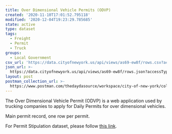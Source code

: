 ```yaml
---
title: Over Dimensional Vehicle Permits (ODVP)
created: '2020-11-10T17:01:52.795118'
modified: '2020-12-04T19:23:29.785685'
state: active
type: dataset
tags:
  - Freight
  - Permit
  - Truck
groups:
  - Local Government
csv_url: 'https://data.cityofnewyork.us/api/views/as69-ew8f/rows.csv?accessType=DOWNLOAD'
json_url: >-
  https://data.cityofnewyork.us/api/views/as69-ew8f/rows.json?accessType=DOWNLOAD
layout: post
postman_collection_url: >-
  https://www.postman.com/thedaydasource/workspace/city-of-new-york/collection/15909983-5b99b02e-df74-454b-9a23-6de2af16dfe7
---
```

The Over Dimensional Vehicle Permit (ODVP) is a web application used by trucking companies to apply for Daily Permits for over dimensional vehicles.

Main permit record, one row per permit.

 For Permit Stipulation dataset, please follow <a href="https://data.cityofnewyork.us/dataset/dbo-PMO_ODVP_PermitStipulations/t9iz-i583">this link</a>.
